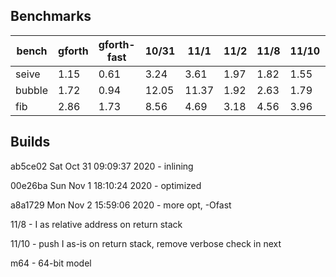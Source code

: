 ## Benchmarks

bench | gforth | gforth-fast | 10/31 | 11/1 | 11/2 | 11/8 | 11/10 | 11/12 | m64
--- | ------| ---- | --- | --- | --- | --- | --- | --- | ---
seive | 1.15 | 0.61 | 3.24 | 3.61 | 1.97 | 1.82 | 1.55 | 1.31 | 1.40
bubble | 1.72 | 0.94 | 12.05 | 11.37 | 1.92 | 2.63 | 1.79 | 1.77 | 1.63
fib | 2.86 | 1.73 | 8.56 | 4.69 | 3.18 | 4.56 | 3.96 | 2.50 | 2.74

## Builds

ab5ce02 Sat Oct 31 09:09:37 2020 - inlining

00e26ba Sun Nov 1 18:10:24 2020 - optimized

a8a1729 Mon Nov 2 15:59:06 2020 - more opt, -Ofast

11/8 - I as relative address on return stack

11/10 - push I as-is on return stack, remove verbose check in next

m64 - 64-bit model
